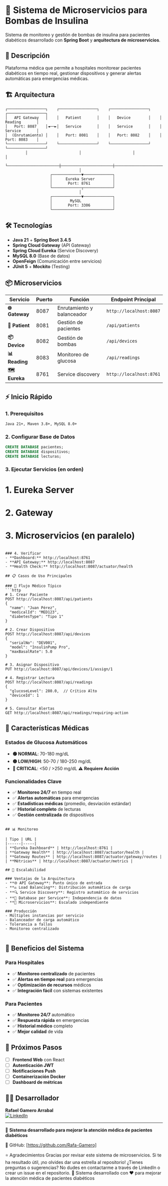 # 🏥 Sistema de Microservicios para Bombas de Insulina

Sistema de monitoreo y gestión de bombas de insulina para pacientes diabéticos desarrollado con **Spring Boot** y **arquitectura de microservicios**.

## 🚀 Descripción

Plataforma médica que permite a hospitales monitorear pacientes diabéticos en tiempo real, gestionar dispositivos y generar alertas automáticas para emergencias médicas.

## 🏗️ Arquitectura

```
┌─────────────────┐    ┌─────────────────┐    ┌─────────────────┐    ┌─────────────────┐
│   API Gateway   │    │   Patient       │    │   Device        │    │   Reading       │
│   Port: 8087    │◄──►│   Service       │    │   Service       │    │   Service       │
│  (Enrutamiento) │    │   Port: 8081    │    │   Port: 8082    │    │   Port: 8083    │
└─────────────────┘    └─────────────────┘    └─────────────────┘    └─────────────────┘
         │                       │                       │                       │
         └───────────────────────┼───────────────────────┼───────────────────────┘
                                 │
                    ┌─────────────▼─────────────┐
                    │      Eureka Server        │
                    │       Port: 8761          │
                    └─────────────┬─────────────┘
                                 │
                    ┌─────────────▼─────────────┐
                    │        MySQL              │
                    │       Port: 3306          │
                    └───────────────────────────┘
```

## 🛠️ Tecnologías

- **Java 21** + **Spring Boot 3.4.5**
- **Spring Cloud Gateway** (API Gateway)
- **Spring Cloud Eureka** (Service Discovery)
- **MySQL 8.0** (Base de datos)
- **OpenFeign** (Comunicación entre servicios)
- **JUnit 5** + **Mockito** (Testing)

## 📦 Microservicios

| Servicio | Puerto | Función | Endpoint Principal |
|----------|--------|---------|-------------------|
| **🌐 Gateway** | 8087 | Enrutamiento y balanceador | `http://localhost:8087` |
| **👥 Patient** | 8081 | Gestión de pacientes | `/api/patients` |
| **📦 Device** | 8082 | Gestión de bombas | `/api/devices` |
| **📊 Reading** | 8083 | Monitoreo de glucosa | `/api/readings` |
| **🗺️ Eureka** | 8761 | Service discovery | `http://localhost:8761` |

## ⚡ Inicio Rápido

### 1. Prerequisitos
```bash
Java 21+, Maven 3.8+, MySQL 8.0+
```

### 2. Configurar Base de Datos
```sql
CREATE DATABASE pacientes;
CREATE DATABASE dispositivos;
CREATE DATABASE lecturas;
```

### 3. Ejecutar Servicios (en orden)

# 1. Eureka Server


# 2. Gateway


# 3. Microservicios (en paralelo)

```

### 4. Verificar
- **Dashboard:** http://localhost:8761
- **API Gateway:** http://localhost:8087
- **Health Check:** http://localhost:8087/actuator/health

## 📋 Casos de Uso Principales

### 🏥 Flujo Médico Típico
```http
# 1. Crear Paciente
POST http://localhost:8087/api/patients
{
  "name": "Juan Pérez",
  "medicalId": "MED123",
  "diabetesType": "Tipo 1"
}

# 2. Crear Dispositivo
POST http://localhost:8087/api/devices
{
  "serialNo": "DEV001",
  "model": "InsulinPump Pro",
  "maxBasalRate": 5.0
}

# 3. Asignar Dispositivo
PUT http://localhost:8087/api/devices/1/assign/1

# 4. Registrar Lectura
POST http://localhost:8087/api/readings
{
  "glucoseLevel": 280.0,  // Crítico Alto
  "deviceId": 1
}

# 5. Consultar Alertas
GET http://localhost:8087/api/readings/requiring-action
```

## 🚨 Características Médicas

### Estados de Glucosa Automáticos
- **🟢 NORMAL**: 70-180 mg/dL
- **🟡 LOW/HIGH**: 50-70 / 180-250 mg/dL
- **🔴 CRITICAL**: <50 / >250 mg/dL ⚠️ **Requiere Acción**

### Funcionalidades Clave
- ✅ **Monitoreo 24/7** en tiempo real
- ✅ **Alertas automáticas** para emergencias
- ✅ **Estadísticas médicas** (promedio, desviación estándar)
- ✅ **Historial completo** de lecturas
- ✅ **Gestión centralizada** de dispositivos


```

## 📊 Monitoreo

| Tipo | URL |
|------|-----|
| **Eureka Dashboard** | http://localhost:8761 |
| **Gateway Health** | http://localhost:8087/actuator/health |
| **Gateway Routes** | http://localhost:8087/actuator/gateway/routes |
| **Métricas** | http://localhost:8087/actuator/metrics |

## 🔄 Escalabilidad

### Ventajas de la Arquitectura
- **🌐 API Gateway**: Punto único de entrada
- **⚖️ Load Balancing**: Distribución automática de carga
- **🔍 Service Discovery**: Registro automático de servicios
- **💾 Database per Service**: Independencia de datos
- **🔧 Microservicios**: Escalado independiente

### Producción
- Múltiples instancias por servicio
- Balanceador de carga automático
- Tolerancia a fallos
- Monitoreo centralizado


```

## 🎯 Beneficios del Sistema

### Para Hospitales
- ✅ **Monitoreo centralizado** de pacientes
- ✅ **Alertas en tiempo real** para emergencias
- ✅ **Optimización de recursos** médicos
- ✅ **Integración fácil** con sistemas existentes

### Para Pacientes
- ✅ **Monitoreo 24/7** automático
- ✅ **Respuesta rápida** en emergencias
- ✅ **Historial médico** completo
- ✅ **Mejor calidad** de vida

## 🚀 Próximos Pasos

- [ ] **Frontend Web** con React
- [ ] **Autenticación JWT**
- [ ] **Notificaciones Push**
- [ ] **Containerización Docker**
- [ ] **Dashboard de métricas**

## 👨‍💻 Desarrollador

**Rafael Gamero Arrabal**  
[![LinkedIn](https://img.shields.io/badge/LinkedIn-0077B5?style=for-the-badge&logo=linkedin&logoColor=white)](https://www.linkedin.com/in/rafael-gamero-arrabal-619200186/)

---

🏥 **Sistema desarrollado para mejorar la atención médica de pacientes diabéticos**



📱 GitHub: [https://github.com/Rafa-Gamero]

⭐ Agradecimientos
Gracias por revisar este sistema de microservicios. Si te ha resultado útil, ¡no olvides dar una estrella al repositorio!
¿Tienes preguntas o sugerencias? No dudes en contactarme a través de LinkedIn o crear un issue en el repositorio.
🏥 Sistema desarrollado con ❤️ para mejorar la atención médica de pacientes diabéticos

